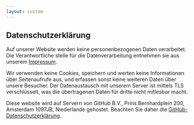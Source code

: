```yaml
---
layout: custom
---
```


## Datenschutzerklärung

Auf unserer Website werden keine personenbezogenen Daten verarbeitet. Die Verantwortliche stelle für die Datenverarbeitung entnehmen sie aus unserem [Impressum](/impressum.html).

Wir verwenden keine Cookies, speichern und werten keine Informationen über Seitenaufrufe aus, und erfassen sonst keine weiteren Daten über unsere Besucher. Der Datenaustausch mit unserem Server ist mittels TLS verschlüsselt, was die übertragenen Daten für dritte nicht mitlesbar macht.

Diese website wird auf Servern von GitHub B.V., Prins Bernhardplein 200, Amsterdam 1097JB, Niederlande gehostet. Beachten Sie daher die [GitHub-Datenschutzerklärung](https://docs.github.com/de/site-policy/privacy-policies/github-general-privacy-statement).
